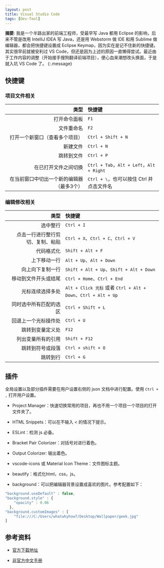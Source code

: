 ```yaml
---
layout: post
title: Visual Studio Code
tags: [Dev-Tool]
---
```


**摘要**: 我是一个半路出家的前端工程师，受最早写 Java 都用 Eclipse 的影响，后来不管是改用 IntelliJ IDEA 写 Java，还是用 Webstorm 做 IDE 和用 Sublime 做编辑器，都会把快捷键设置成 Eclipse Keymap，因为实在是记不住新的快捷键。其实很早前就被安利过 VS Code，但还是因为上述的原因一直懒得尝试。最近由于工作内容的调整（开始接手搜狗翻译前端项目），便心血来潮想改头换面，于是就入坑 VS Code 了。
{:.message}

## 快捷键

### 项目文件相关

| 类型 | 快捷键 |
| ---: | :--- |
| 打开命令面板 | `F1` |
| 文件重命名 | `F2` |
| 打开一个新窗口（查看多个项目） | `Ctrl + Shift + N` |
| 新建文件 | `Ctrl + N` |
| 跳转到文件 | `Ctrl + P` |
| 在已打开文件之间切换 | `Ctrl + Tab`，`Alt + Left`，`Alt + Right` |
| 在当前窗口中切出一个新的编辑器（最多3个）| `Ctrl + \`，也可以按住 Ctrl 并点击文件名 |

### 编辑修改相关

| 类型 | 快捷键 |
| ---: | :--- |
| 选中整行 | `Ctrl + I` |
| 点击一行进行整行剪切、复制、粘贴 | `Ctrl + X`、`Ctrl + C`、`Ctrl + V` |
| 代码格式化 | `Shift + Alt + F` |
| 上下移动一行 | `Alt + Up`、`Alt + Down` |
| 向上向下复制一行 | `Shift + Alt + Up`、`Shift + Alt + Down` |
| 移动到文件开头或结尾 | `Ctrl + Home`、`Ctrl + End` |
| 光标连续选择多处 | `Alt + Click 光标` 或者 `Ctrl + Alt + Down`、`Ctrl + Alt + Up` |
| 同时选中所有匹配的选区 | `Ctrl + Shift + L` |
| 回退上一个光标操作处 | `Ctrl + U` |
| 跳转到变量定义处 | `F12` |
| 列出变量所有的引用 | `Shift + F12` |
| 跳转到符号或段落 | `Ctrl + shift + O` |
| 跳转到行 | `Ctrl + G` |

## 插件

全局设置以及部分插件需要在用户设置右侧的 json 文档中进行配置。使用 `Ctrl + ,` 打开用户设置。

* Project Manager：快速切换常用的项目，再也不用一个项目一个项目的打开文件夹了。

* HTML Snippets：可以在不输入 < 的情况下提示。

* ESLint：检测 js 必备。

* Bracket Pair Colorizer：对括号对进行着色。

* Output Colorizer: 输出着色。

* vscode-icons 或 Material Icon Theme：文件图标主题。

* beautify：格式化html，css，js。

* background：可以把编辑器背景设置成喜欢的图片。参考配置如下：
```js
"background.useDefault" : false,
"background.style" : {
    "opacity" : 0.06
  },
"background.customImages" : [
    "file:///C:/Users/whatwhyhow7/Desktop/Wallpaper/geek.jpg"
]
```

## 参考资料

* [官方下载地址](https://code.visualstudio.com/)

* [非官方中文手册](https://jeasonstudio.gitbooks.io/vscode-cn-doc/content/)